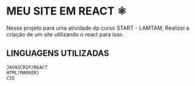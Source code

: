 # MEU SITE EM REACT ⚛️
Nesse projeto para uma atividade dp curso START - LAMTAM, 
Realizei a criação de um site utilizando o react para isso.

## LINGUAGENS UTILIZADAS

```
JAVASCRIP/REACT
HTML(MARKER)
CSS
```